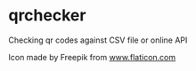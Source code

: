 # qrchecker
Checking qr codes against CSV file or online API


Icon made by Freepik from www.flaticon.com